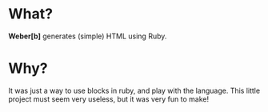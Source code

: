 # What?
__Weber[b]__ generates (simple) HTML using Ruby.

# Why?
It was just a way to use blocks in ruby, and play with the language.
This little project must seem very useless, but it was very fun to make!
